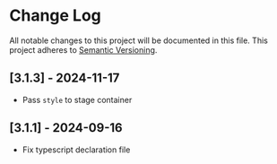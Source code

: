 # Change Log

All notable changes to this project will be documented in this file.
This project adheres to [Semantic Versioning](http://semver.org/).

## [3.1.3] - 2024-11-17

- Pass `style` to stage container

## [3.1.1] - 2024-09-16

- Fix typescript declaration file
